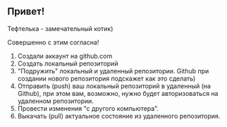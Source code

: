 ## Привет!

Тефтелька - замечательный котик)

Совершенно с этим согласна!

1. Создали аккаунт на github.com
2. Создать локальный репозиторий
3. "Подружить" локальный и удаленный репозитории. Github при создании нового репозитория подскажет как это сделать)
4. Отправить (push) ваш локальный репозиторий в удаленный (на Github), при этом вам, возможно, нужно будет авторизоваться на удаленном репозитории.
5. Провести изменения "с другого компьютера".
6. Выкачать (pull) актуальное состояние из удаленного репозитория.